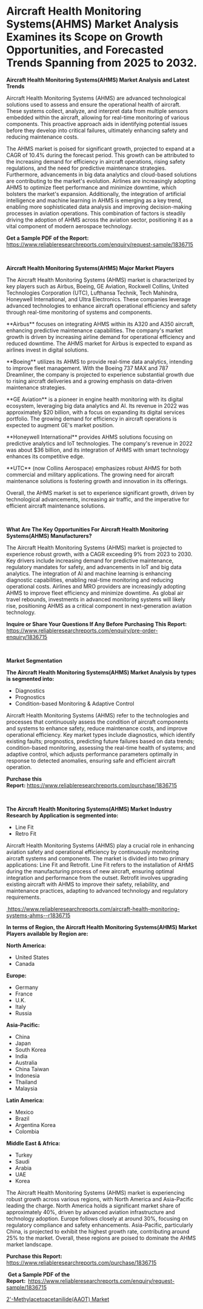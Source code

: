<p><h1>Aircraft Health Monitoring Systems(AHMS) Market Analysis Examines its Scope on Growth Opportunities, and Forecasted Trends Spanning from 2025 to 2032.</h1></p><p><strong>Aircraft Health Monitoring Systems(AHMS) Market Analysis and Latest Trends</strong></p>
<p><p>Aircraft Health Monitoring Systems (AHMS) are advanced technological solutions used to assess and ensure the operational health of aircraft. These systems collect, analyze, and interpret data from multiple sensors embedded within the aircraft, allowing for real-time monitoring of various components. This proactive approach aids in identifying potential issues before they develop into critical failures, ultimately enhancing safety and reducing maintenance costs.</p><p>The AHMS market is poised for significant growth, projected to expand at a CAGR of 10.4% during the forecast period. This growth can be attributed to the increasing demand for efficiency in aircraft operations, rising safety regulations, and the need for predictive maintenance strategies. Furthermore, advancements in big data analytics and cloud-based solutions are contributing to the market's evolution. Airlines are increasingly adopting AHMS to optimize fleet performance and minimize downtime, which bolsters the market's expansion. Additionally, the integration of artificial intelligence and machine learning in AHMS is emerging as a key trend, enabling more sophisticated data analysis and improving decision-making processes in aviation operations. This combination of factors is steadily driving the adoption of AHMS across the aviation sector, positioning it as a vital component of modern aerospace technology.</p></p>
<p><strong>Get a Sample PDF of the Report:&nbsp;</strong> <a href="https://www.reliableresearchreports.com/enquiry/request-sample/1836715?utm_campaign=2665&utm_medium=2&utm_source=Github&utm_content=ia&utm_term=26032025&utm_id=aircraft-health-monitoring-systemsahms">https://www.reliableresearchreports.com/enquiry/request-sample/1836715</a></p>
<p>&nbsp;</p>
<p><strong>Aircraft Health Monitoring Systems(AHMS) Major Market Players</strong></p>
<p><p>The Aircraft Health Monitoring Systems (AHMS) market is characterized by key players such as Airbus, Boeing, GE Aviation, Rockwell Collins, United Technologies Corporation (UTC), Lufthansa Technik, Tech Mahindra, Honeywell International, and Ultra Electronics. These companies leverage advanced technologies to enhance aircraft operational efficiency and safety through real-time monitoring of systems and components.</p><p>**Airbus** focuses on integrating AHMS within its A320 and A350 aircraft, enhancing predictive maintenance capabilities. The company's market growth is driven by increasing airline demand for operational efficiency and reduced downtime. The AHMS market for Airbus is expected to expand as airlines invest in digital solutions.</p><p>**Boeing** utilizes its AHMS to provide real-time data analytics, intending to improve fleet management. With the Boeing 737 MAX and 787 Dreamliner, the company is projected to experience substantial growth due to rising aircraft deliveries and a growing emphasis on data-driven maintenance strategies.</p><p>**GE Aviation** is a pioneer in engine health monitoring with its digital ecosystem, leveraging big data analytics and AI. Its revenue in 2022 was approximately $20 billion, with a focus on expanding its digital services portfolio. The growing demand for efficiency in aircraft operations is expected to augment GE's market position.</p><p>**Honeywell International** provides AHMS solutions focusing on predictive analytics and IoT technologies. The company's revenue in 2022 was about $36 billion, and its integration of AHMS with smart technology enhances its competitive edge.</p><p>**UTC** (now Collins Aerospace) emphasizes robust AHMS for both commercial and military applications. The growing need for aircraft maintenance solutions is fostering growth and innovation in its offerings.</p><p>Overall, the AHMS market is set to experience significant growth, driven by technological advancements, increasing air traffic, and the imperative for efficient aircraft maintenance solutions.</p></p>
<p>&nbsp;</p>
<p><strong>What Are The Key Opportunities For Aircraft Health Monitoring Systems(AHMS) Manufacturers?</strong></p>
<p><p>The Aircraft Health Monitoring Systems (AHMS) market is projected to experience robust growth, with a CAGR exceeding 9% from 2023 to 2030. Key drivers include increasing demand for predictive maintenance, regulatory mandates for safety, and advancements in IoT and big data analytics. The integration of AI and machine learning is enhancing diagnostic capabilities, enabling real-time monitoring and reducing operational costs. Airlines and MRO providers are increasingly adopting AHMS to improve fleet efficiency and minimize downtime. As global air travel rebounds, investments in advanced monitoring systems will likely rise, positioning AHMS as a critical component in next-generation aviation technology.</p></p>
<p><strong>Inquire or Share Your Questions If Any Before Purchasing This Report:</strong> <a href="https://www.reliableresearchreports.com/enquiry/pre-order-enquiry/1836715?utm_campaign=2665&utm_medium=2&utm_source=Github&utm_content=ia&utm_term=26032025&utm_id=aircraft-health-monitoring-systemsahms">https://www.reliableresearchreports.com/enquiry/pre-order-enquiry/1836715</a></p>
<p>&nbsp;</p>
<p><strong>Market Segmentation</strong></p>
<p><strong>The Aircraft Health Monitoring Systems(AHMS) Market Analysis by types is segmented into:</strong></p>
<p><ul><li>Diagnostics</li><li>Prognostics</li><li>Condition-based Monitoring & Adaptive Control</li></ul></p>
<p><p>Aircraft Health Monitoring Systems (AHMS) refer to the technologies and processes that continuously assess the condition of aircraft components and systems to enhance safety, reduce maintenance costs, and improve operational efficiency. Key market types include diagnostics, which identify existing faults; prognostics, predicting future failures based on data trends; condition-based monitoring, assessing the real-time health of systems; and adaptive control, which adjusts performance parameters optimally in response to detected anomalies, ensuring safe and efficient aircraft operation.</p></p>
<p><strong>Purchase this Report:&nbsp;</strong><a href="https://www.reliableresearchreports.com/purchase/1836715?utm_campaign=2665&utm_medium=2&utm_source=Github&utm_content=ia&utm_term=26032025&utm_id=aircraft-health-monitoring-systemsahms">https://www.reliableresearchreports.com/purchase/1836715</a></p>
<p>&nbsp;</p>
<p><strong>The Aircraft Health Monitoring Systems(AHMS) Market Industry Research by Application is segmented into:</strong></p>
<p><ul><li>Line Fit</li><li>Retro Fit</li></ul></p>
<p><p>Aircraft Health Monitoring Systems (AHMS) play a crucial role in enhancing aviation safety and operational efficiency by continuously monitoring aircraft systems and components. The market is divided into two primary applications: Line Fit and Retrofit. Line Fit refers to the installation of AHMS during the manufacturing process of new aircraft, ensuring optimal integration and performance from the outset. Retrofit involves upgrading existing aircraft with AHMS to improve their safety, reliability, and maintenance practices, adapting to advanced technology and regulatory requirements.</p></p>
<p><a href="https://www.reliableresearchreports.com/aircraft-health-monitoring-systems-ahms--r1836715?utm_campaign=2665&utm_medium=2&utm_source=Github&utm_content=ia&utm_term=26032025&utm_id=aircraft-health-monitoring-systemsahms">&nbsp;https://www.reliableresearchreports.com/aircraft-health-monitoring-systems-ahms--r1836715</a></p>
<p><strong>In terms of Region, the Aircraft Health Monitoring Systems(AHMS) Market Players available by Region are:</strong></p>
<p>
    <p> <strong> North America: </strong>
        <ul>
            <li>United States</li>
            <li>Canada</li>
        </ul>
        </p> 
    <p> <strong> Europe: </strong>
        <ul>
            <li>Germany</li>
            <li>France</li>
            <li>U.K.</li>
            <li>Italy</li>
            <li>Russia</li>
        </ul>
        </p> 
    <p> <strong> Asia-Pacific: </strong>
        <ul>
            <li>China</li>
            <li>Japan</li>
            <li>South Korea</li>
            <li>India</li>
            <li>Australia</li>
            <li>China Taiwan</li>
            <li>Indonesia</li>
            <li>Thailand</li>
            <li>Malaysia</li>
        </ul>
        </p> 
    <p> <strong> Latin America: </strong>
        <ul>
            <li>Mexico</li>
            <li>Brazil</li>
            <li>Argentina Korea</li>
            <li>Colombia</li>
        </ul>
        </p> 
    <p> <strong> Middle East & Africa: </strong>
        <ul>
            <li>Turkey</li>
            <li>Saudi</li>
            <li>Arabia</li>
            <li>UAE</li>
            <li>Korea</li>
        </ul>
    </p>
    </p>
<p><p>The Aircraft Health Monitoring Systems (AHMS) market is experiencing robust growth across various regions, with North America and Asia-Pacific leading the charge. North America holds a significant market share of approximately 40%, driven by advanced aviation infrastructure and technology adoption. Europe follows closely at around 30%, focusing on regulatory compliance and safety enhancements. Asia-Pacific, particularly China, is projected to exhibit the highest growth rate, contributing around 25% to the market. Overall, these regions are poised to dominate the AHMS market landscape.</p></p>
<p><strong>Purchase this Report: </strong><a href="https://www.reliableresearchreports.com/purchase/1836715?utm_campaign=2665&utm_medium=2&utm_source=Github&utm_content=ia&utm_term=26032025&utm_id=aircraft-health-monitoring-systemsahms">https://www.reliableresearchreports.com/purchase/1836715</a></p>
<p>&nbsp;<strong>Get a Sample PDF of the Report:&nbsp;&nbsp;</strong><a href="https://www.reliableresearchreports.com/enquiry/request-sample/1836715?utm_campaign=2665&utm_medium=2&utm_source=Github&utm_content=ia&utm_term=26032025&utm_id=aircraft-health-monitoring-systemsahms">https://www.reliableresearchreports.com/enquiry/request-sample/1836715</a></p>
<p><strong></strong></p>
<p><p><a href="https://github.com/omemaeuseda/Market-Research-Report-List-1/blob/main/2-methylacetoacetanilideaaot-market.md?utm_campaign=2665&utm_medium=2&utm_source=Github&utm_content=ia&utm_term=26032025&utm_id=aircraft-health-monitoring-systemsahms">2'-Methylacetoacetanilide(AAOT) Market</a></p></p>